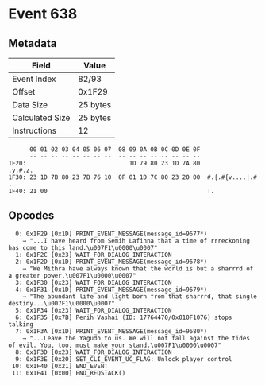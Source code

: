 # Event 638

## Metadata

| Field           | Value    |
|-----------------|----------|
| Event Index     | 82/93    |
| Offset          | 0x1F29   |
| Data Size       | 25 bytes |
| Calculated Size | 25 bytes |
| Instructions    | 12       |

```
      00 01 02 03 04 05 06 07  08 09 0A 0B 0C 0D 0E 0F
      -- -- -- -- -- -- -- --  -- -- -- -- -- -- -- --
1F20:                             1D 79 80 23 1D 7A 80           .y.#.z.
1F30: 23 1D 7B 80 23 7B 76 10  0F 01 1D 7C 80 23 20 00  #.{.#{v....|.# .
1F40: 21 00                                             !.              
```

## Opcodes

```
  0: 0x1F29 [0x1D] PRINT_EVENT_MESSAGE(message_id=9677*)
    → "...I have heard from Semih Lafihna that a time of rrreckoning has come to this land.\u007F1\u0000\u0007"
  1: 0x1F2C [0x23] WAIT_FOR_DIALOG_INTERACTION
  2: 0x1F2D [0x1D] PRINT_EVENT_MESSAGE(message_id=9678*)
    → "We Mithra have always known that the world is but a sharrrd of a greater power.\u007F1\u0000\u0007"
  3: 0x1F30 [0x23] WAIT_FOR_DIALOG_INTERACTION
  4: 0x1F31 [0x1D] PRINT_EVENT_MESSAGE(message_id=9679*)
    → "The abundant life and light born from that sharrrd, that single destiny...\u007F1\u0000\u0007"
  5: 0x1F34 [0x23] WAIT_FOR_DIALOG_INTERACTION
  6: 0x1F35 [0x7B] Perih Vashai (ID: 17764470/0x010F1076) stops talking
  7: 0x1F3A [0x1D] PRINT_EVENT_MESSAGE(message_id=9680*)
    → "...Leave the Yagudo to us. We will not fall against the tides of evil. You, too, must make your stand.\u007F1\u0000\u0007"
  8: 0x1F3D [0x23] WAIT_FOR_DIALOG_INTERACTION
  9: 0x1F3E [0x20] SET_CLI_EVENT_UC_FLAG: Unlock player control
 10: 0x1F40 [0x21] END_EVENT
 11: 0x1F41 [0x00] END_REQSTACK()
```

